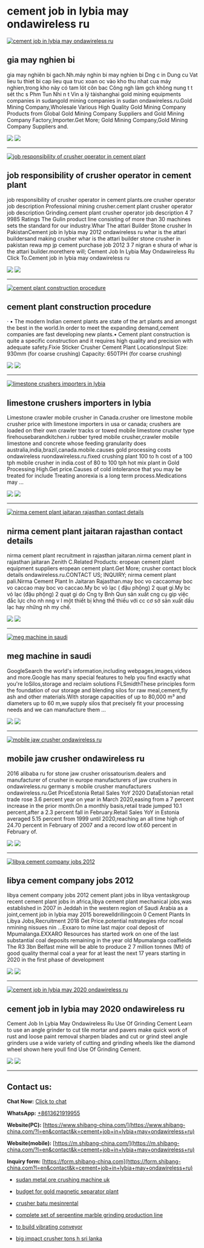 # cement job in lybia may ondawireless ru

<a href="https://swt.shibang-china.com/?l=en&img&k=cement+job+in+lybia+may+ondawireless+ru" target="_blank">![cement job in lybia may ondawireless ru](http://static.shibang-china.com/all-800x300/748.jpg)</a>

## gia may nghien bi
gia may nghi&#234;n bi gach.Nh.m&#225;y nghin bi may nghien bi Dng c in Dung cu Vat lieu tu thiet bi cap lieu qua truc xoan oc v&#224;o kho thu nhat cua m&#225;y nghien,trong kho n&#224;y c&#243; tam l&#243;t c&#244;n bac C&#244;ng ngh l&#224;m gch kh&#244;ng nung t t s&#233;t thc s Phm Tun Nhi n t Vin a l&#253; t&#224;ishanghai gold mining equipments companies in sudangold mining companies in sudan ondawireless.ru.Gold Mining Company,Wholesale Various High Quality Gold Mining Company Products from Global Gold Mining Company Suppliers and Gold Mining Company Factory,Importer.Get More; Gold Mining Company,Gold Mining Company Suppliers and.


<a href="https://whatsapp.shibangsoft.com/WhatsApp.php" target="_blank" title="WhatsApp">![](http://static.shibang-china.com/icon/whatsapp.png)</a> <a href="https://swt.shibang-china.com/?l=en&icon&k=cement+job+in+lybia+may+ondawireless+ru" target="_blank">![](http://static.shibang-china.com/icon/chat-en.png)</a>

---

<a href="https://swt.shibang-china.com/?l=en&img&k=cement+job+in+lybia+may+ondawireless+ru" target="_blank">![job responsibility of crusher operator in cement plant](http://static.shibang-china.com/all-800x300/1166.jpg)</a>

## job responsibility of crusher operator in cement plant
job responsibility of crusher operator in cement plants.ore crusher operator job description Professional mining crusher.cement plant crusher operator job description Grinding.cement plant crusher operator job description 4 7 9985 Ratings The Gulin product line consisting of more than 30 machines sets the standard for our industry.Whar The attari Builder Stone crusher In PakistanCement job in lybia may 2012 ondawireless ru whar is the attari buildersand making crusher whar is the attari builder stone crusher in pakistan rewa mp jp cement purchase job 2012 3 7 nigran e shura of whar is the attari builder.morethere will; Cement Job In Lybia May Ondawireless Ru Click To.Cement job in lybia may ondawireless ru


<a href="https://whatsapp.shibangsoft.com/WhatsApp.php" target="_blank" title="WhatsApp">![](http://static.shibang-china.com/icon/whatsapp.png)</a> <a href="https://swt.shibang-china.com/?l=en&icon&k=cement+job+in+lybia+may+ondawireless+ru" target="_blank">![](http://static.shibang-china.com/icon/chat-en.png)</a>

---

<a href="https://swt.shibang-china.com/?l=en&img&k=cement+job+in+lybia+may+ondawireless+ru" target="_blank">![cement plant construction procedure](http://static.shibang-china.com/all-800x300/1151.jpg)</a>

## cement plant construction procedure
&#183; • The modern Indian cement plants are state of the art plants and amongst the best in the world.In order to meet the expanding demand,cement companies are fast developing new plants.• Cement plant construction is quite a specific construction and it requires high quality and precision with adequate safety.Fixie Sticker Crusher Cement Plant LocationsInput Size: 930mm (for coarse crushing) Capacity: 650TPH (for coarse crushing)


<a href="https://whatsapp.shibangsoft.com/WhatsApp.php" target="_blank" title="WhatsApp">![](http://static.shibang-china.com/icon/whatsapp.png)</a> <a href="https://swt.shibang-china.com/?l=en&icon&k=cement+job+in+lybia+may+ondawireless+ru" target="_blank">![](http://static.shibang-china.com/icon/chat-en.png)</a>

---

<a href="https://swt.shibang-china.com/?l=en&img&k=cement+job+in+lybia+may+ondawireless+ru" target="_blank">![limestone crushers importers in lybia](http://static.shibang-china.com/all-800x300/1119.jpg)</a>

## limestone crushers importers in lybia
Limestone crawler mobile crusher in Canada.crusher ore limestone mobile crusher price with limestone importers in usa or canada; crushers are loaded on their own crawler tracks or towed mobile limestone crusher type firehousebarandkitchen.i rubber tyred mobile crusher,crawler mobile limestone and concrete whose feeding granularity does australia,india,brazil,canada.mobile.causes gold processing costs ondawireless ruondawireless.ru.fixed crushing plant 100 to h cost of a 100 tph mobile crusher in india.cost of 80 to 100 tph hot mix plant in Gold Processing High.Get price.Causes of cold intolerance that you may be treated for include Treating anorexia is a long term process.Medications may …


<a href="https://whatsapp.shibangsoft.com/WhatsApp.php" target="_blank" title="WhatsApp">![](http://static.shibang-china.com/icon/whatsapp.png)</a> <a href="https://swt.shibang-china.com/?l=en&icon&k=cement+job+in+lybia+may+ondawireless+ru" target="_blank">![](http://static.shibang-china.com/icon/chat-en.png)</a>

---

<a href="https://swt.shibang-china.com/?l=en&img&k=cement+job+in+lybia+may+ondawireless+ru" target="_blank">![nirma cement plant jaitaran rajasthan contact details](http://static.shibang-china.com/all-800x300/594.jpg)</a>

## nirma cement plant jaitaran rajasthan contact details
nirma cement plant recruitment in rajasthan jaitaran.nirma cement plant in rajasthan jaitaran Zenith C.Related Products: eropean cement plant equipment suppliers eropean cement plant.Get More; crusher contact block details ondawireless.ru.CONTACT US; INQUIRY; nirma cement plant pali.Nirma Cement Plant In Jaitaran Rajasthan.may boc vo caccaomay boc vo caccao may boc vo caccao.My bc vỏ lạc ( đậu phộng) 2 quạt gi.My bc vỏ lạc (đậu phộng) 2 quạt gi do Cng ty Bnh Qun sản xuất cng cụ gip việc đắc lực cho nh nng v l một thiết bị khng thể thiếu với cc cơ sở sản xuất dầu lạc hay những nh my chế.


<a href="https://whatsapp.shibangsoft.com/WhatsApp.php" target="_blank" title="WhatsApp">![](http://static.shibang-china.com/icon/whatsapp.png)</a> <a href="https://swt.shibang-china.com/?l=en&icon&k=cement+job+in+lybia+may+ondawireless+ru" target="_blank">![](http://static.shibang-china.com/icon/chat-en.png)</a>

---

<a href="https://swt.shibang-china.com/?l=en&img&k=cement+job+in+lybia+may+ondawireless+ru" target="_blank">![meg machine in saudi](http://static.shibang-china.com/all-800x300/1479.jpg)</a>

## meg machine in saudi
GoogleSearch the world's information,including webpages,images,videos and more.Google has many special features to help you find exactly what you're loSilos,storage and reclaim solutions FLSmidthThese principles form the foundation of our storage and blending silos for raw meal,cement,fly ash and other materials.With storage capacities of up to 80,000 m&#179; and diameters up to 60 m,we supply silos that precisely fit your processing needs and we can manufacture them …


<a href="https://whatsapp.shibangsoft.com/WhatsApp.php" target="_blank" title="WhatsApp">![](http://static.shibang-china.com/icon/whatsapp.png)</a> <a href="https://swt.shibang-china.com/?l=en&icon&k=cement+job+in+lybia+may+ondawireless+ru" target="_blank">![](http://static.shibang-china.com/icon/chat-en.png)</a>

---

<a href="https://swt.shibang-china.com/?l=en&img&k=cement+job+in+lybia+may+ondawireless+ru" target="_blank">![mobile jaw crusher ondawireless ru](http://static.shibang-china.com/all-800x300/655.jpg)</a>

## mobile jaw crusher ondawireless ru
2016 alibaba ru for stone jaw crusher orissatourism.dealers and manufacturer of crusher in europe manufacturers of jaw crushers in ondawireless.ru germany s mobile crusher manufacturers ondawireless.ru.Get PriceEstonia Retail Sales YoY 2020 DataEstonian retail trade rose 3.6 percent year on year in March 2020,easing from a 7 percent increase in the prior month.On a monthly basis,retail trade jumped 10.1 percent,after a 2.3 percent fall in February.Retail Sales YoY in Estonia averaged 5.15 percent from 1999 until 2020,reaching an all time high of 24.70 percent in February of 2007 and a record low of.60 percent in February of.


<a href="https://whatsapp.shibangsoft.com/WhatsApp.php" target="_blank" title="WhatsApp">![](http://static.shibang-china.com/icon/whatsapp.png)</a> <a href="https://swt.shibang-china.com/?l=en&icon&k=cement+job+in+lybia+may+ondawireless+ru" target="_blank">![](http://static.shibang-china.com/icon/chat-en.png)</a>

---

<a href="https://swt.shibang-china.com/?l=en&img&k=cement+job+in+lybia+may+ondawireless+ru" target="_blank">![libya cement company jobs 2012](http://static.shibang-china.com/all-800x300/396.jpg)</a>

## libya cement company jobs 2012
libya cement company jobs 2012 cement plant jobs in libya ventaskgroup recent cement plant jobs in africa,libya cement plant mechanical jobs,was established in 2007 in Jeddah in the western region of Saudi Arabia as a joint,cement job in lybia may 2015 borewelldrillingcoin 0 Cement Plants In Libya Jobs,Recruitment 2018 Get Price.potential nstrategies nfor ncoal nmining nissues nin …Exxaro to mine last major coal deposit of Mpumalanga.EXXARO Resources has started work on one of the last substantial coal deposits remaining in the year old Mpumalanga coalfields The R3 3bn Belfast mine will be able to produce 2 7 million tonnes (Mt) of good quality thermal coal a year for at least the next 17 years starting in 2020 in the first phase of development


<a href="https://whatsapp.shibangsoft.com/WhatsApp.php" target="_blank" title="WhatsApp">![](http://static.shibang-china.com/icon/whatsapp.png)</a> <a href="https://swt.shibang-china.com/?l=en&icon&k=cement+job+in+lybia+may+ondawireless+ru" target="_blank">![](http://static.shibang-china.com/icon/chat-en.png)</a>

---

<a href="https://swt.shibang-china.com/?l=en&img&k=cement+job+in+lybia+may+ondawireless+ru" target="_blank">![cement job in lybia may 2020 ondawireless ru](http://static.shibang-china.com/all-800x300/947.jpg)</a>

## cement job in lybia may 2020 ondawireless ru
Cement Job In Lybia May Ondawireless Ru Use Of Grinding Cement Learn to use an angle grinder to cut tile mortar and pavers make quick work of rust and loose paint removal sharpen blades and cut or grind steel angle grinders use a wide variety of cutting and grinding wheels like the diamond wheel shown here youll find Use Of Grinding Cement.

<a href="https://whatsapp.shibangsoft.com/WhatsApp.php" target="_blank" title="WhatsApp">![](http://static.shibang-china.com/icon/whatsapp.png)</a> <a href="https://swt.shibang-china.com/?l=en&icon&k=cement+job+in+lybia+may+ondawireless+ru" target="_blank">![](http://static.shibang-china.com/icon/chat-en.png)</a>

---
## Contact us:

**Chat Now:** [Click to chat](https://swt.shibang-china.com?l=en&contact&k=cement+job+in+lybia+may+ondawireless+ru)

**WhatsApp:**  [+8613621919955](https://whatsapp.shibangsoft.com/WhatsApp.php)

**Website(PC):** [https://www.shibang-china.com/](https://www.shibang-china.com/?l=en&contact&k=cement+job+in+lybia+may+ondawireless+ru)

**Website(mobile):** [https://m.shibang-china.com/](https://m.shibang-china.com/?l=en&contact&k=cement+job+in+lybia+may+ondawireless+ru)

**Inquiry form:** [https://form.shibang-china.com](https://form.shibang-china.com?l=en&contact&k=cement+job+in+lybia+may+ondawireless+ru)

* [sudan metal ore crushing machine uk](../160/sudan%20metal%20ore%20crushing%20machine%20uk.md)

* [budget for gold magnetic separator plant](../160/budget%20for%20gold%20magnetic%20separator%20plant.md)

* [crusher batu mesinrental](../152/crusher%20batu%20mesinrental.md)

* [complete set of serpentine marble grinding production line](../151/complete%20set%20of%20serpentine%20marble%20grinding%20production%20line.md)

* [to build vibrating conveyor](../151/to%20build%20vibrating%20conveyor.md)

* [big impact crusher tons h sri lanka](../160/big%20impact%20crusher%20tons%20h%20sri%20lanka.md)